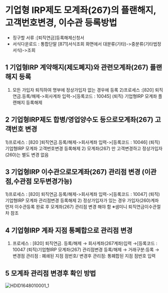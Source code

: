 # 기업형 IRP제도 모계좌(267)의 플랜해지, 고객번호변경, 이수관 등록방법
- 징구할 서류 :[퇴직연금]등록해제신청서
- 서식다운로드 : 통합단말 [871]서식조회 화면에서 대분류(기타)->중분류(기타법정서식)->조회
## 1 기업형IRP 계약해지(제도폐지)와 관련모계좌(267) 플랜해지 등록
1) 모든 가입자 퇴직하여 명부에 정상가입자 없는 경우에 등록
2)프로세스 :[820] 퇴직연금.등록/해제->회사계좌 입력->[등록코드 : 10045]
(퇴직)
기업형IRP 모계좌 플랜해지 등록해제
## 2 기업형IRP제도 합병/영업양수도 등으로모계좌(267) 고객번호 변경
1)프로세스 : [820 ]퇴직연금.등록/해제->회사계좌 입력->[등록코드 : 10046]
(퇴직)
기업형IRP 모계좌 고객번호변경 등록해제
2) 모계좌(267) 만 고객변경하고 정상가입자(260)는 별도 변경 없음
## 3 기업형IRP 이수관으로모계좌(267) 관리점 변경 (이관점,수관점 모두변경가능)
1)프로세스 : [820] 퇴직연금.등록/해제->회사계좌 입력->[등록코드 : 10047]
(퇴직)
기업형IRP 모계좌 관리점변경 등록해제
2) 정상가입자가 있는 경우 가입자(260)계좌 먼저 이수관등록 완료 후 모계좌(267) 관리점 변경 해야 함
※샘미니 퇴직연금이수관절차 참조
## 4 기업형IRP 계좌 지점 통폐합으로 관리점 변경
1) 프로세스 : [820] 퇴직연금. 등록/해제 → 회사계좌(267계좌)입력 →[등록코드 : 10047 (퇴직)기업형IRP 모계좌(267) 관리점변경 등록/해제
→ 거래구분:등록
→ 변경점 관리점 : 폐쇄된 지점 점번호/ 변경후 관리점: 통폐합된 지점 점번호 입력
## 5 모계좌 관리점 변경후 확인 방법

![HDID1648010001_1](HDID1648010001_1.jpg)

